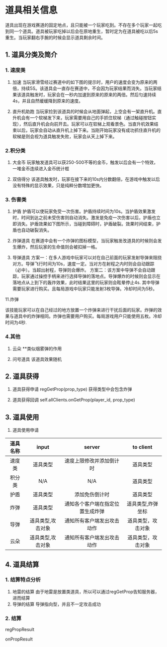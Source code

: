 # 道具相关信息

道具出现在游戏赛道的固定地点，且只能被一个玩家吃到。不存在多个玩家一起吃到同一个道具。道具被玩家吃掉以后会在原地重生，暂时定为在道具被吃以后5s重生。当玩家翻右手腕的时候会显示道具剩余时间。

## 1. 道具分类及简介

### 1. 速度类

1. 加速
当玩家滑雪经过赛道中的如下图的提示时，用户的速度会变为原来的两倍，持续5S。该道具会一直存在赛道中，不会因为玩家结果而消失。当玩家结果该道具触发时，玩家会在一秒内加速到原来的原来的两倍。然后匀速持续4s，并且自然缓缓降到原来的速度。

2. 直升机助跑
当玩家捡到该道具的时候会从地面弹起，上空会有一架直升机。直升机会有一个软梯发下来，玩家需要用自己的手抓住软梯（通过触碰按钮实现），然后直升机会向前开去。玩家可以在软梯上观看景色。当直升机效果结束以后，玩家会自动从直升机上掉下来。当刚开始玩家没有成功抓住直升机的软梯是则会视为道具触发失败，玩家会从天上掉下来。

### 2.积分类

1. 大金币
玩家触发道具可以获250-500不等的金币，触发以后会有一个特效，一堆金币连续进入金币统计框

2. 双倍得分
该道具触发时，玩家在接下来的10s内分数翻倍，在游戏中触发以后没有特殊的显示效果，只是纯粹分数增加更快。

### 3. 伤害类

1. 护盾
护盾可以使玩家免受一次伤害。护盾持续时间为10s。当护盾效果激发时，时间到达之前未受伤害则自动消失。激发是免疫一次伤害以后，护盾也立即消失。护盾效果如下图所示，当碰到障碍时，护盾破裂。效果时间结束，护盾也自动破裂消失。

2. 炸弹道具
在赛道中会有一个炸弹的图标模型，当玩家触发改道具的时候则会发生爆炸，然后玩家的生命值则会被扣掉一格。

3. 导弹道具
方案一：在多人游戏中玩家可以对在自己前面的玩家发射导弹来阻挠对方。导弹飞行时间为10s，速度一定。当对方在射程之内时则会自动跟踪（必中）。当超出射程，导弹则会爆炸。
方案二：该方案中导弹不会自动跟踪，玩家通过操控手柄来进行选择导弹的落地点。导弹爆炸的时候则会显示在落地点从上到下的轰炸效果，此时结果这里的玩家则会眩晕停止4s.
其中导弹需要玩家进行购买。且每局游戏中玩家只能发射3枚导弹。冷却时间为5秒。

11.炸弹

该技能玩家可以在自己经过的地方放置一个炸弹来进行干扰后面的玩家。炸弹的效果与道具中的炸弹相同。炸弹也需要用户购买。每局游戏用户只能使用五枚。冷却时间为4秒.

### 4.其他

1. 云朵
**类似烟雾弹的作用

2. 问号道具
该道具效果随机

## 2. 道具获得

1. 道具获得申请
regGetProp(prop_type)
获得类型中会包含炸弹

2. 道具获得回调
self.allClients.onGetProp(player_id, prop_type)

## 3. 道具使用

1. 道具使用申请

|道具名称|input|server|to client|
|:--:|:--:|:--:|:--:|
|速度类|道具类型|速度上限修改并添加倒计时|道具类型|
|积分类|N/A|N/A|道具类型|
|护盾|道具类型|添加免伤倒计时|道具类型|
|炸弹|道具类型|通知各个客户端在指定位置生成炸弹|道具类型,炸弹坐标|
|导弹|道具类型,攻击对象|通知所有客户端发出攻击动作|道具类型，攻击对象|
|云朵|道具类型,攻击对象|通知所有客户端发出攻击动作|道具类型，攻击对象|

## 4. 道具结算

### 1. 结算特点分析

1. 地雷的结算
由于地雷是放置类道具，所以可以通过regGetProp告知服务器，进而结算
2. 导弹的结算
导弹指向型，并且不一定攻击成功

### 2. 结算

regPropResult

onPropResult